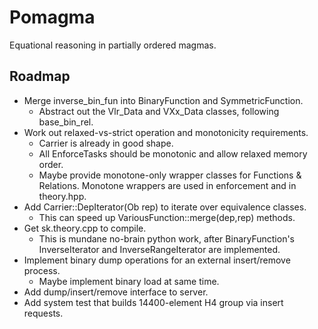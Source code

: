 Pomagma
=======

Equational reasoning in partially ordered magmas.

Roadmap
-------

- Merge inverse_bin_fun into BinaryFunction and SymmetricFunction.
    - Abstract out the Vlr_Data and VXx_Data classes, following base_bin_rel.
- Work out relaxed-vs-strict operation and monotonicity requirements.
    - Carrier is already in good shape.
    - All EnforceTasks should be monotonic and allow relaxed memory order.
    - Maybe provide monotone-only wrapper classes for Functions & Relations.
      Monotone wrappers are used in enforcement and in theory.hpp.
- Add Carrier::DepIterator(Ob rep) to iterate over equivalence classes.
    - This can speed up VariousFunction::merge(dep,rep) methods.
- Get sk.theory.cpp to compile.
    - This is mundane no-brain python work, after BinaryFunction's
      InverseIterator and InverseRangeIterator are implemented.
- Implement binary dump operations for an external insert/remove process.
    - Maybe implement binary load at same time.
- Add dump/insert/remove interface to server.
- Add system test that builds 14400-element H4 group via insert requests.
